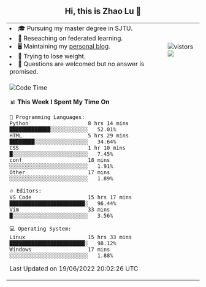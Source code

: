 <h2 align="center"> Hi, this is Zhao Lu 👋</h2>

<table style="overflow:hidden;">
    <tr> 
        <td>
            <li>🎓 Pursuing my master degree in SJTU.</li>
            <li>🌱 Reseaching on federated learning.</li>
            <li>🖥️ Maintaining my <a href="https://ifarewell.xyz">personal blog</a>.</li>
            <li>💪 Trying to lose weight.</li>
            <li>💬 Questions are welcomed but no answer is promised.</li> 
        </td>
        <td>
            <img src="https://visitor-badge.glitch.me/badge?page_id=ifarewell" alt="vistors" />
        <br>
          <img src="https://github-readme-stats.vercel.app/api?username=ifarewell&theme=graywhite&hide=prs,contribs&show_icons=true&hide_border=true&icon_color=CE1D2D&text_color=718096&bg_color=ffffff&hide_title=true" />
        </td>
    </tr>
    <tr>
        <td colspan="2">
            
<!--START_SECTION:waka-->
![Code Time](http://img.shields.io/badge/Code%20Time-208%20hrs%2013%20mins-blue)

📊 **This Week I Spent My Time On** 

```text
💬 Programming Languages: 
Python                   8 hrs 14 mins       █████████████░░░░░░░░░░░░   52.01% 
HTML                     5 hrs 29 mins       ████████░░░░░░░░░░░░░░░░░   34.64% 
CSS                      1 hr 10 mins        █░░░░░░░░░░░░░░░░░░░░░░░░   7.45% 
conf                     18 mins             ░░░░░░░░░░░░░░░░░░░░░░░░░   1.91% 
Other                    17 mins             ░░░░░░░░░░░░░░░░░░░░░░░░░   1.89%

🔥 Editors: 
VS Code                  15 hrs 17 mins      ████████████████████████░   96.44% 
Vim                      33 mins             █░░░░░░░░░░░░░░░░░░░░░░░░   3.56%

💻 Operating System: 
Linux                    15 hrs 33 mins      ████████████████████████░   98.12% 
Windows                  17 mins             ░░░░░░░░░░░░░░░░░░░░░░░░░   1.88%

```


 Last Updated on 19/06/2022 20:02:26 UTC
<!--END_SECTION:waka-->
            
</td></tr>
</table>

